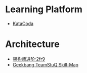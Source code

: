 # Learning Platform

  - [KataCoda](https://www.katacoda.com/)
  
# Architecture

  - [架构师进阶:2fr9](https://pan.baidu.com/s/15sAbuCBTeLFI-FvfdT26Ig)
  - [Geekbang TeamStuQ Skill-Map](https://github.com/TeamStuQ/skill-map)
